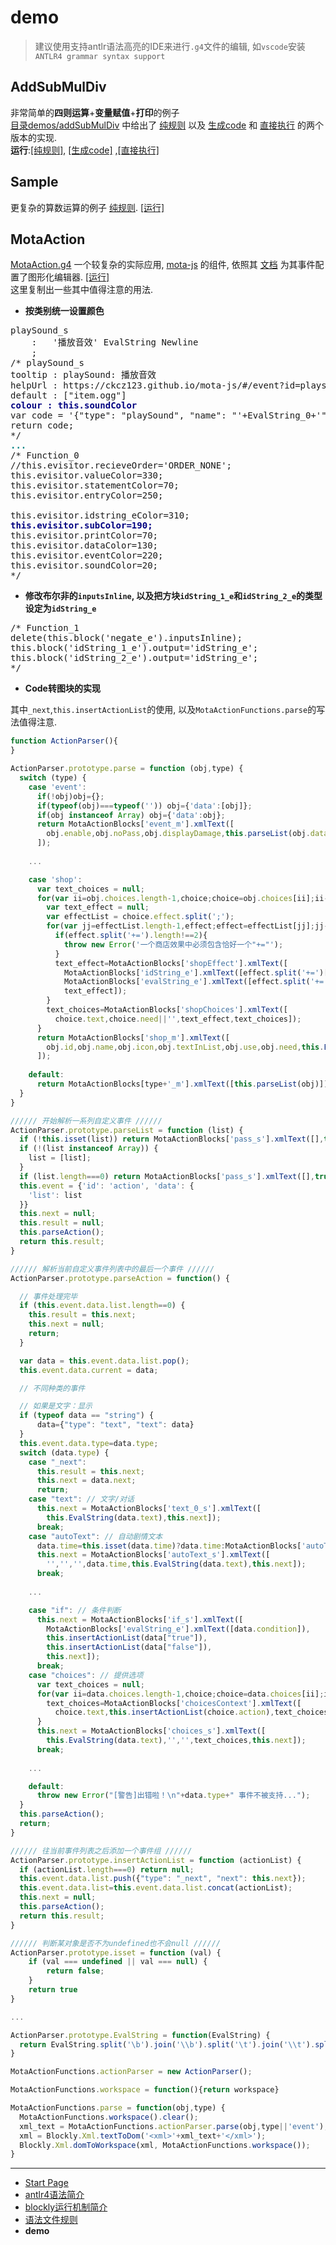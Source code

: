 # demo

> 建议使用支持antlr语法高亮的IDE来进行`.g4`文件的编辑, 如`vscode`安装`ANTLR4 grammar syntax support` 

## AddSubMulDiv  
非常简单的**四则运算**+**变量赋值**+**打印**的例子  
[目录demos/addSubMulDiv](https://github.com/zhaouv/antlr-blockly/tree/master/demos/addSubMulDiv) 中给出了 [纯规则](https://github.com/zhaouv/antlr-blockly/blob/master/demos/addSubMulDiv/AddSubMulDiv.g4) 以及 [生成code](https://github.com/zhaouv/antlr-blockly/blob/master/demos/addSubMulDiv/AddSubMulDiv_generCode.g4) 和 [直接执行](https://github.com/zhaouv/antlr-blockly/blob/master/demos/addSubMulDiv/AddSubMulDiv_exec.g4) 的两个版本的实现.  
**运行**:[[纯规则]](https://zhaouv.github.io/antlr-blockly/?run=true&grammarFile=./demos/addSubMulDiv/AddSubMulDiv.g4), [[生成code]](https://zhaouv.github.io/antlr-blockly/?run=true&grammarFile=./demos/addSubMulDiv/AddSubMulDiv_generCode.g4) ,[[直接执行]](https://zhaouv.github.io/antlr-blockly/?run=true&grammarFile=./demos/addSubMulDiv/AddSubMulDiv_exec.g4)

## Sample
更复杂的算数运算的例子 [纯规则](https://github.com/zhaouv/antlr-blockly/blob/master/demos/sample/Sample.g4). [[运行]](https://zhaouv.github.io/antlr-blockly/?run=true&grammarFile=./demos/sample/Sample.g4)

## MotaAction
[MotaAction.g4](https://github.com/zhaouv/antlr-blockly/blob/master/demos/motaAction/MotaAction.g4) 一个较复杂的实际应用, [mota-js](https://github.com/ckcz123/mota-js) 的组件, 依照其 [文档](https://ckcz123.github.io/mota-js/#/event) 为其事件配置了图形化编辑器. [[运行]](https://zhaouv.github.io/antlr-blockly/demos/motaAction/parse.html)  
这里复制出一些其中值得注意的用法.  

+ **按类别统一设置颜色**  

<pre>
playSound_s
    :   '播放音效' EvalString Newline
    ;
/* playSound_s
tooltip : playSound: 播放音效
helpUrl : https://ckcz123.github.io/mota-js/#/event?id=playsound-%e6%92%ad%e6%94%be%e9%9f%b3%e6%95%88
default : ["item.ogg"]
<span style="font-weight: bold;color:navy">colour : this.soundColor</span>
var code = '{"type": "playSound", "name": "'+EvalString_0+'"},\n';
return code;
*/
<span style="font-weight: bold;color:teal">...</span>
/* Function_0
//this.evisitor.recieveOrder='ORDER_NONE';
this.evisitor.valueColor=330;
this.evisitor.statementColor=70;
this.evisitor.entryColor=250;

this.evisitor.idstring_eColor=310;
<span style="font-weight: bold;color:navy">this.evisitor.subColor=190;</span>
this.evisitor.printColor=70;
this.evisitor.dataColor=130;
this.evisitor.eventColor=220;
this.evisitor.soundColor=20;
*/
</pre>

+ **修改布尔非的`inputsInline`, 以及把方块`idString_1_e`和`idString_2_e`的类型设定为`idString_e`**

<pre>
/* Function_1
delete(this.block('negate_e').inputsInline);
this.block('idString_1_e').output='idString_e';
this.block('idString_2_e').output='idString_e';
*/
</pre>

+ **Code转图块的实现**

其中`_next`,`this.insertActionList`的使用, 以及`MotaActionFunctions.parse`的写法值得注意.

``` js
function ActionParser(){
}

ActionParser.prototype.parse = function (obj,type) {
  switch (type) {
    case 'event':
      if(!obj)obj={};
      if(typeof(obj)===typeof('')) obj={'data':[obj]};
      if(obj instanceof Array) obj={'data':obj};
      return MotaActionBlocks['event_m'].xmlText([
        obj.enable,obj.noPass,obj.displayDamage,this.parseList(obj.data)
      ]);
    
    ...

    case 'shop':
      var text_choices = null;
      for(var ii=obj.choices.length-1,choice;choice=obj.choices[ii];ii--) {
        var text_effect = null;
        var effectList = choice.effect.split(';');
        for(var jj=effectList.length-1,effect;effect=effectList[jj];jj--) {
          if(effect.split('+=').length!==2){
            throw new Error('一个商店效果中必须包含恰好一个"+="');
          }
          text_effect=MotaActionBlocks['shopEffect'].xmlText([
            MotaActionBlocks['idString_e'].xmlText([effect.split('+=')[0]]),
            MotaActionBlocks['evalString_e'].xmlText([effect.split('+=')[1]]),
            text_effect]);
        }
        text_choices=MotaActionBlocks['shopChoices'].xmlText([
          choice.text,choice.need||'',text_effect,text_choices]);
      }
      return MotaActionBlocks['shop_m'].xmlText([
        obj.id,obj.name,obj.icon,obj.textInList,obj.use,obj.need,this.EvalString(obj.text),text_choices
      ]);
    
    default:
      return MotaActionBlocks[type+'_m'].xmlText([this.parseList(obj)]);
  }
}

////// 开始解析一系列自定义事件 //////
ActionParser.prototype.parseList = function (list) {
  if (!this.isset(list)) return MotaActionBlocks['pass_s'].xmlText([],true);
  if (!(list instanceof Array)) {
    list = [list];
  }
  if (list.length===0) return MotaActionBlocks['pass_s'].xmlText([],true);
  this.event = {'id': 'action', 'data': {
    'list': list
  }}
  this.next = null;
  this.result = null;
  this.parseAction();
  return this.result;
}

////// 解析当前自定义事件列表中的最后一个事件 //////
ActionParser.prototype.parseAction = function() {

  // 事件处理完毕
  if (this.event.data.list.length==0) {
    this.result = this.next;
    this.next = null;
    return;
  }

  var data = this.event.data.list.pop();
  this.event.data.current = data;

  // 不同种类的事件

  // 如果是文字：显示
  if (typeof data == "string") {
      data={"type": "text", "text": data}
  }
  this.event.data.type=data.type;
  switch (data.type) {
    case "_next":
      this.result = this.next;
      this.next = data.next;
      return;
    case "text": // 文字/对话
      this.next = MotaActionBlocks['text_0_s'].xmlText([
        this.EvalString(data.text),this.next]);
      break;
    case "autoText": // 自动剧情文本
      data.time=this.isset(data.time)?data.time:MotaActionBlocks['autoText_s'].fieldDefault(3);
      this.next = MotaActionBlocks['autoText_s'].xmlText([
        '','','',data.time,this.EvalString(data.text),this.next]);
      break;
    
    ...

    case "if": // 条件判断
      this.next = MotaActionBlocks['if_s'].xmlText([
        MotaActionBlocks['evalString_e'].xmlText([data.condition]),
        this.insertActionList(data["true"]),
        this.insertActionList(data["false"]),
        this.next]);
      break;
    case "choices": // 提供选项
      var text_choices = null;
      for(var ii=data.choices.length-1,choice;choice=data.choices[ii];ii--) {
        text_choices=MotaActionBlocks['choicesContext'].xmlText([
          choice.text,this.insertActionList(choice.action),text_choices]);
      }
      this.next = MotaActionBlocks['choices_s'].xmlText([
        this.EvalString(data.text),'','',text_choices,this.next]);
      break;
    
    ...

    default:
      throw new Error("[警告]出错啦！\n"+data.type+" 事件不被支持...");
  }
  this.parseAction();
  return;
}

////// 往当前事件列表之后添加一个事件组 //////
ActionParser.prototype.insertActionList = function (actionList) {
  if (actionList.length===0) return null;
  this.event.data.list.push({"type": "_next", "next": this.next});
  this.event.data.list=this.event.data.list.concat(actionList);
  this.next = null;
  this.parseAction();
  return this.result;
}

////// 判断某对象是否不为undefined也不会null //////
ActionParser.prototype.isset = function (val) {
    if (val === undefined || val === null) {
        return false;
    }
    return true
}

...

ActionParser.prototype.EvalString = function(EvalString) {
  return EvalString.split('\b').join('\\b').split('\t').join('\\t').split('\n').join('\\n');
}

MotaActionFunctions.actionParser = new ActionParser();

MotaActionFunctions.workspace = function(){return workspace}

MotaActionFunctions.parse = function(obj,type) {
  MotaActionFunctions.workspace().clear();
  xml_text = MotaActionFunctions.actionParser.parse(obj,type||'event');
  xml = Blockly.Xml.textToDom('<xml>'+xml_text+'</xml>');
  Blockly.Xml.domToWorkspace(xml, MotaActionFunctions.workspace());
}
```

- - -

- [Start Page](README.md)  
- [antlr4语法简介](antlr4.md)  
- [blockly运行机制简介](blockly.md)  
- [语法文件规则](grammarfile.md)  
- **demo**